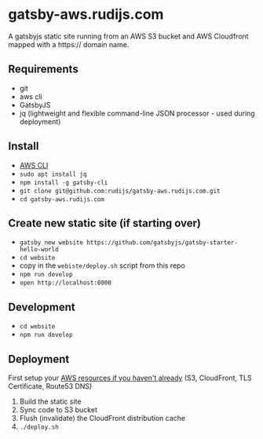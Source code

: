 # gatsby-aws.rudijs.com

A gatsbyjs static site running from an AWS S3 bucket and AWS Cloudfront mapped with a https:// domain name.

## Requirements

- git
- aws cli
- GatsbyJS
- jq (lightweight and flexible command-line JSON processor - used during deployment)

## Install

- [AWS CLI](https://docs.aws.amazon.com/cli/latest/userguide/cli-chap-install.html)
- `sudo apt install jq`
- `npm install -g gatsby-cli`
- `git clone git@github.com:rudijs/gatsby-aws.rudijs.com.git`
- `cd gatsby-aws.rudijs.com`

## Create new static site (if starting over)

- `gatsby new website https://github.com/gatsbyjs/gatsby-starter-hello-world`
- `cd website`
- copy in the `webiste/deploy.sh` script from this repo
- `npm run develop`
- `open http://localhost:8000`

## Development

- `cd website`
- `npm run develop`

## Deployment

First setup your [AWS resources if you haven't already](docs/aws-setup.md) (S3, CloudFront, TLS Certificate, Route53 DNS)

1. Build the static site
2. Sync code to S3 bucket
3. Flush (invalidate) the CloudFront distribution cache
4. `./deploy.sh`
